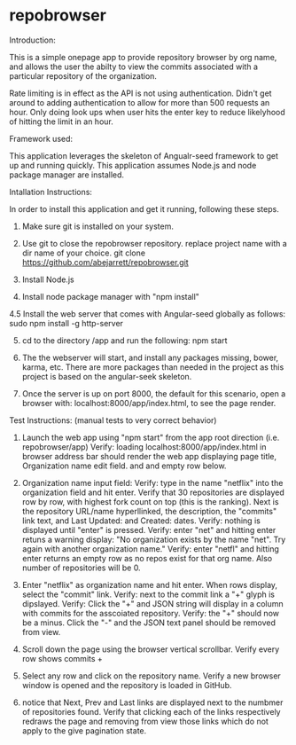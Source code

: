 # repobrowser

Introduction:

This is a simple onepage app to provide repository browser by org name, and allows the user the abilty to view the commits associated with a particular repository of the organization.

Rate limiting is in effect as the API is not using authentication.  Didn't get around to adding authentication to allow for more than 500 requests an hour.  Only doing look ups when user hits the enter key to reduce likelyhood of hitting the limit in an hour.

Framework used:

This application leverages the skeleton of Angualr-seed framework to get up and running quickly.  This application assumes Node.js and node package manager are installed.

Intallation Instructions:

In order to install this application and get it running, following these steps.

1.  Make sure git is installed on your system.

2.  Use git to close the repobrowser repository. replace project name with a dir name of your choice.
    git clone https://github.com/abejarrett/repobrowser.git <projname>

3.  Install Node.js

4.  Install node package manager with "npm install"

4.5 Install the web server that comes with Angular-seed globally as follows:
    sudo npm install -g http-server

5.  cd to the directory <projname>/app  and run the following:
    npm start

6.  The the webserver will start, and install any packages missing, bower, karma, etc.
    There are more packages than needed in the project as this project is based on the angular-seek skeleton.

7.  Once the server is up on port 8000, the default for this scenario, open a browser with:
    localhost:8000/app/index.html, to see the page render.


Test Instructions: (manual tests to very correct behavior)

1.  Launch the web app using "npm start" from the app root direction (i.e. repobrowser/app)
    Verify:  loading localhost:8000/app/index.html in browser address bar should render the web app displaying page title, Organization name edit field. and and empty row below.
2.  Organization name input field:
    Verify:   type in the name "netflix" into the organization field and hit enter.  Verify that 30 repositories are displayed row by row, with highest fork count on top (this is the ranking).  Next is the repository URL/name hyperllinked, the description, the "commits" link text, and Last Updated: and Created: dates.
    Verify: nothing is displayed until "enter" is pressed.
    Verify: enter "net" and hitting enter retuns a warning display: "No organization exists by the name "net". Try again with another organization name."
    Verify: enter "netfl" and hitting enter returns an empty row as no repos exist for that org name. Also number of repositories will be 0.

3.  Enter "netflix" as organization name and hit enter.  When rows display, select the "commit" link.
    Verify: next to the commit link a "+" glyph is dipslayed.
    Verify: Click the "+" and JSON string will display in a column with commits for the asscoiated repository.
    Verify: the "+" should now be a minus.  Click the "-" and the JSON text panel should be removed from view.
4.  Scroll down the page using the browser vertical scrollbar.
    Verify every row shows commits +

5.  Select any row and click on the repository name.
    Verify a new browser window is opened and the repository is loaded in GitHub.

6.  notice that Next, Prev and Last links are displayed next to the numbmer of repositories found.
    Verify that clicking each of the links respectively redraws the page and removing from view those links which do not apply to the give pagination state.



